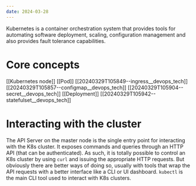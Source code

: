 ```yaml
---
date: 2024-03-28
---
```


Kubernetes is a container orchestration system that provides tools for automating software deployment, scaling, configuration management and also provides fault tolerance capabilities.

# Core concepts

[[Kubernetes node]]
[[Pod]]
[[20240329T105849--ingress__devops_tech]]
[[20240329T105857--configmap__devops_tech]]
[[20240329T105904--secret__devops_tech]]
[[Deployment]]
[[20240329T105942--statefulset__devops_tech]]

# Interacting with the cluster

The API Server on the master node is the single entry point for interacting with the K8s cluster. It exposes commands and queries through an HTTP API (that can be authenticated). As such, it is totally possible to control an K8s cluster by using `curl` and issuing the appropriate HTTP requests. But obviously there are better ways of doing so, usually with tools that wrap the API requests with a better interface like a CLI or UI dashboard. `kubectl` is the main CLI tool used to interact with K8s clusters.
